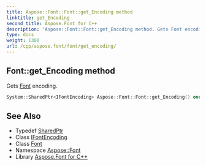```yaml
---
title: Aspose::Font::Font::get_Encoding method
linktitle: get_Encoding
second_title: Aspose.Font for C++
description: 'Aspose::Font::Font::get_Encoding method. Gets Font encoding in C++.'
type: docs
weight: 1300
url: /cpp/aspose.font/font/get_encoding/
---
```

## Font::get_Encoding method


Gets [Font](../) encoding.

```cpp
System::SharedPtr<IFontEncoding> Aspose::Font::Font::get_Encoding() override=0
```

## See Also

* Typedef [SharedPtr](../../../system/sharedptr/)
* Class [IFontEncoding](../../ifontencoding/)
* Class [Font](../)
* Namespace [Aspose::Font](../../)
* Library [Aspose.Font for C++](../../../)
